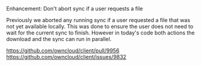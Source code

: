 Enhancement: Don't abort sync if a user requests a file

Previously we aborted any running sync if a user requested a file that was not yet available locally.
This was done to ensure the user does not need to wait for the current sync to finish.
However in today's code both actions the download and the sync can run in parallel.

https://github.com/owncloud/client/pull/9956
https://github.com/owncloud/client/issues/9832
